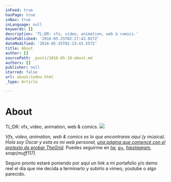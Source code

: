 ```yaml
---
inFeed: true
hasPage: true
inNav: true
inLanguage: null
keywords: []
description: 'TL;DR: vfx, video, animation, web & comics.'
datePublished: '2016-05-25T02:27:42.027Z'
dateModified: '2016-05-25T02:13:43.557Z'
title: About
author: []
sourcePath: _posts/2016-05-18-about.md
authors: []
publisher: null
starred: false
url: about/index.html
_type: Article

---
```

# About

TL;DR: vfx, video, animation, web & comics.
![](https://the-grid-user-content.s3-us-west-2.amazonaws.com/2b1607ae-7a7e-448b-bdb1-76f3d1c5f51e.gif)

_Vfx, video, animation, web & comics _es lo que encontraras aquí (y música). Hola soy Oscar y esta es mi web personal, [una página que comencé con el pretexto de probar ][0]_[TheGrid][0]_. Puedes seguirme en _[tw][1], [g+][2], [hipstagram][3], snap(muff117)._

Seguro pronto estaré poniendo por aquí un link a mi portafolio y/o demo reel el día que me decida a terminarlo y subirlo a vimeo, youtube o algo parecido.

[0]: http://vfx.rocks/webs-que-se-construyen-solas/
[1]: https://twitter.com/muffin117
[2]: https://plus.google.com/+OscarFuentes
[3]: https://www.instagram.com/muffin117/